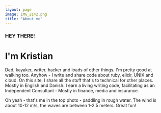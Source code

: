 ```yaml
---
layout: page
image: IMG_2142.png
title: "About me"
---
```

### HEY THERE!

# I'm Kristian

Dad, kayaker, writer, hacker and loads of other things. I'm pretty good at
walking too. Anyhow - I write and share code about ruby, elixir, UNIX
and cloud. On this site, I share all the stuff that's to technical for
other places. Mostly in English and Danish.
I earn a living writing code, facilitating as an Independent Consultant - Mostly in finance, media and insurance.

Oh yeah - that's me in the top photo - paddling in rough water. The wind is
about 10-12 m/s, the waves are between 1-2.5 meters. Great fun!
